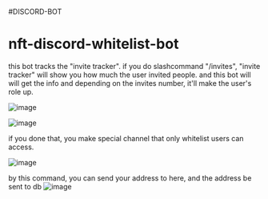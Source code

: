 ﻿#DISCORD-BOT
# nft-discord-whitelist-bot

this bot tracks the "invite tracker".
if you do slashcommand "/invites", "invite tracker" will show you how much the user invited people.
and this bot will will get the info and depending on the invites number, it'll make the user's role up.


![image](https://user-images.githubusercontent.com/84432740/165458326-cd3c7f7e-e012-46eb-8b21-aba54f0fc43e.png)


![image](https://user-images.githubusercontent.com/84432740/165458359-9ca0fe34-c8b1-453e-8a21-81ad5b56dcff.png)


if you done that, you make special channel that only whitelist users can access.

![image](https://user-images.githubusercontent.com/84432740/165459172-bd38255d-e6bb-49e5-b88a-38c3ac367956.png)

by this command, you can send your address to here, and the address be sent to db
![image](https://user-images.githubusercontent.com/84432740/165459380-128365fd-d3ab-4cb7-9f36-0025a1a5b2d8.png)
